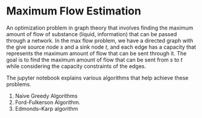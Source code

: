 # Maximum Flow Estimation 

An optimization problem in graph theory that involves finding the maximum amount of flow of substance (liquid, information) that can be passed through a network. 
In the max flow problem, we have a directed graph with the give source node _s_ and a sink node _t_, and each edge has a capacity that represents the maximum amount
of flow that can be sent through it. The goal is to find the maximum amount of flow that can be sent from _s_ to _t_ while considering the capacity constraints of the edges. 


The jupyter notebook explains various algorithms that help achieve these problems. 
1. Naive Greedy Algorithms
2. Ford-Fulkerson Algorithm.
3. Edmonds–Karp algorithm

